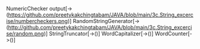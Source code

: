 NumericChecker output[->(https://github.com/preetykakchingtabam/JAVA/blob/main/3c.String_excercise/numbercheckers.png)]
RandomStringGenerator[->(http://github.com/preetykakchingtabam/JAVA/blob/main/3c.String_excercise/random.png)]
StringTruncator[->()]
WordCapitalizer[->()]
WordCounter[->()]
